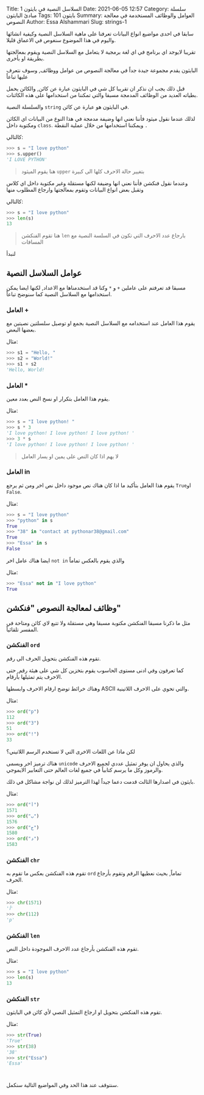Title: السلاسل النصية في بايثون 1
Date: 2021-06-05 12:57
Category: سلسلة مبادئ البايثون
Tags: بايثون 101
Summary: العوامل والوظائف المستخدمة في معالجة النصوص
Author: Essa Alshammari
Slug: strings-1



سابقا في احدى مواضيع انواع البيانات تعرفنا على ماهية السلاسل النصية وكيفية انشائها واليوم في هذا الموضوع سنغوص في الاعماق قليلا.

تقريبا لايوجد اي برنامج في اي لغة برمجية لا يتعامل مع السلاسل النصية ويقوم بمعالجتها بطريقة او بأخرى.

البايثون يقدم مجموعة جيدة جداً في معالجة النصوص من عوامل ووظائف, وسوف نتعرف عليها تباعاً

قبل ذلك يجب ان نذكر ان تقريبا كل شي في البايثون عبارة عن كائن, والكائن يحمل بطياته العديد من الوظائف المدمجة مسبقا والتي تمكننا من استخدامها على هذه الكائنات.

والسلسلة النصية `string` في البايثون هو عبارة عن كائن.

لذلك عندما نقول ميثود فأننا نعني انها وضيفة مدمجة في هذا النوع من البيانات اي الكائن ومكتوبة داخل `class`. ويمكننا استخدامها من خلال عملية النقطة `.`

كالتالي:

```python
>>> s = "I love python"
>>> s.upper()
'I LOVE PYTHON'
```

> هنا يقوم الميثود `upper` بتغيير حالة الاحرف كلها الى كبيرة

وعندما نقول فنكشن  فأننا نعني انها وضيفة لكنها مستقلة وغير مكتوبة داخل اي كلاس وتقبل بعض انواع البيانات وتقوم بمعالجتها وارجاع المطلوب منها

كالتالي:

```python
>>> s = "I love python"
>>> len(s)
13
```

> هنا تقوم الفنكشن `len` بارجاع عدد الاحرف التي تكون في السلسة النصية مع المسافات

لنبدأ

## عوامل السلاسل النصية

مسبقا قد تعرفتم على عاملين `+` و `*` وكنا قد استخدمناها مع الاعداد, لكنها ايضا يمكن استخدامها مع السلاسل النصية كما سنوضح تباعاً.

### العامل + 

يقوم هذا العامل عند استخدامه مع السلاسل النصية بجمع او توصيل سلسلتين نصيتين مع بعضها البعض.

مثال:

```python
>>> s1 = "Hello, "
>>> s2 = "World!"
>>> s1 + s2
'Hello, World!
```

### العامل *

يقوم هذا العامل بتكرار او نسخ النص بعدد معين.

مثال:

```python
>>> s = "I love python! "
>>> s * 3
'I love python! I love python! I love python! '
>>> 3 * s
'I love python! I love python! I love python! '
```

> لا يهم اذا كان النص على يمين او يسار العامل

### العامل in

يقوم هذا العامل بتأكيد ما اذا كان هناك نص موجود داخل نص اخر ومن ثم يرجع `True`او `False`.

مثال:

```python
>>> s = "I love python"
>>> "python" in s
True
>>> "38" in "contact at pythonar38@gmail.com"
True
>>> "Essa" in s
False
```

ايضا هناك عامل اخر `not in` والذي يقوم بالعكس تماماً

مثال:

```python
>>> "Essa" not in "I love python"
True
```

## وظائف لمعالجة النصوص "فنكشن"


مثل ما ذكرنا مسبقا الفنكشن مكتوبة مسبقا وهي مستقلة ولا تتبع لاي كائن ومتاحة في المفسر تلقائياً.

### الفنكشن `ord`

تقوم هذه الفنكشن بتحويل الحرف الى رقم.



كما تعرفون وفي ادنى مستوى الحاسوب يقوم بتخزين كل شي على هيئة رقم, حتى الاحرف يتم تمثيلها بأرقام.

وهناك خرائط توضح ارقام الاحرف وابسطها ASCII والتي تحوي على الاحرف اللاتينية.

مثال:

```python
>>> ord("p")
112
>>> ord("3")
51
>>> ord("!")
33
```

لكن ماذا عن اللغات الاخرى التي لا تستخدم الرسم اللاتيني؟

هناك ترميز اخر ويسمى `unicode` والذي يحاول ان يوفر تمثيل عددي لجميع الاحرف والرموز وكل ما يرسم كتابياً في جميع لغات العالم حتى التعابير الايموجي.

بايثون في اصدارها الثالث قدمت دعما جيداً لهذا الترميز لذلك لن نواجة مشاكل في ذلك.

مثال:

```python
>>> ord("أ")
1571
>>> ord("ب")
1576
>>> ord("ج")
1580
>>> ord("د")
1583
```

### الفنكشن `chr`

تقوم هذه الفنكشن بعكس ما تقوم به `ord` تماماً, بحيث نعطيها الرقم وتقوم بأرجاع الحرف.

مثال:

```python
>>> chr(1571)
'أ'
>>> chr(112)
'p'
```


### الفنكشن `len`

تقوم هذه الفنكشن بأرجاع عدد الاحرف الموجودة داخل النص.

مثال:

```python
>>> s = "I love python"
>>> len(s)
13
```


### الفنكشن `str`

تقوم هذه الفنكشن بتحويل او ارجاع التمثيل النصي لأي كائن في البايثون.

مثال:

```python
>>> str(True)
'True'
>>> str(38)
'38'
>>> str("Essa")
'Essa'
```

#

سنتوقف عند هذا الحد وفي المواضيع التالية سنكمل.

